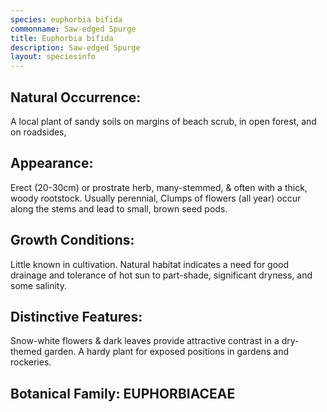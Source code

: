 ```yaml
---
species: euphorbia bifida
commonname: Saw-edged Spurge
title: Euphorbia bifida
description: Saw-edged Spurge
layout: speciesinfo
---
```


## Natural Occurrence:
A local plant of sandy soils on margins of beach scrub, in
open forest, and on roadsides,

## Appearance:
Erect (20-30cm) or prostrate herb,
many-stemmed, & often with a thick,
woody rootstock. Usually perennial,
Clumps of flowers (all year) occur
along the stems and lead to small,
brown seed pods.

## Growth Conditions:
Little known in cultivation. Natural habitat
indicates a need for good drainage and
tolerance of hot sun to part-shade,
significant dryness, and some salinity.

## Distinctive Features:
Snow-white flowers & dark leaves provide attractive
contrast in a dry-themed garden. A hardy plant for
exposed positions in gardens and rockeries.

## Botanical Family: EUPHORBIACEAE
